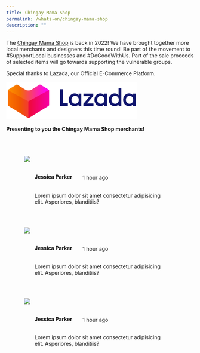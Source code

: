 ```yaml
---
title: Chingay Mama Shop
permalink: /whats-on/chingay-mama-shop
description: ""
---
```

The [Chingay Mama Shop](https://pages.lazada.sg/wow/gcp/route/lazada/sg/upr_1000345_lazada/channel/sg/upr-router/sg?hybrid=1&amp;data_prefetch=true&amp;prefetch_replace=1&amp;at_iframe=1&amp;wh_pid=/lazada/channel/sg/chingay2022/chingaymamashop2022) is back in 2022!  We have brought together more local merchants and designers this time round! Be part of the movement to #SuppportLocal businesses and #DoGoodWithUs.  Part of the sale proceeds of selected items will go towards supporting the vulnerable groups. 

Special thanks to Lazada, our Official E-Commerce Platform. 

<img style="width:350px" alt="lazada" src="/images/lazada.png">

**Presenting to you the Chingay Mama Shop merchants!**

<ul style="display: grid; grid-template-columns: repeat(auto-fit, minmax(300px, 1fr)); gap: 2rem; margin: 4rem 5vw; padding: 0; list-style-type: none;">
	<li>
		<a style="position: relative; display: block; height: 100%;  overflow: hidden; text-decoration: none;" href="#">
			<img style="width: 100%; height: auto;" src="https://i.imgur.com/oYiTqum.jpg">
			<div style="position: relative; display: flex; align-items: center; gap: 2em; padding: 2em;">
            <h3 style="font-size: 1em; margin: 0 0 .3em;">Jessica Parker</h3>            
            <span>1 hour ago</span>
          </div>
			<p style="padding: 0 2em 2em;margin: 0; overflow: hidden;">Lorem ipsum dolor sit amet consectetur adipisicing elit. Asperiores, blanditiis?</p>
		</a>
	</li>
	<li>
		<a style="position: relative; display: block; height: 100%;  overflow: hidden; text-decoration: none;" href="#">
			<img style="width: 100%; height: auto;" src="https://i.imgur.com/oYiTqum.jpg">
			<div style="position: relative; display: flex; align-items: center; gap: 2em; padding: 2em;">
            <h3 style="font-size: 1em; margin: 0 0 .3em;">Jessica Parker</h3>            
            <span>1 hour ago</span>
          </div>
			<p style="padding: 0 2em 2em;margin: 0; overflow: hidden;">Lorem ipsum dolor sit amet consectetur adipisicing elit. Asperiores, blanditiis?</p>
		</a>
	</li>
	<li>
		<a style="position: relative; display: block; height: 100%;  overflow: hidden; text-decoration: none;" href="#">
			<img style="width: 100%; height: auto;" src="https://i.imgur.com/oYiTqum.jpg">
			<div style="position: relative; display: flex; align-items: center; gap: 2em; padding: 2em;">
            <h3 style="font-size: 1em; margin: 0 0 .3em;">Jessica Parker</h3>            
            <span>1 hour ago</span>
          </div>
			<p style="padding: 0 2em 2em;margin: 0; overflow: hidden;">Lorem ipsum dolor sit amet consectetur adipisicing elit. Asperiores, blanditiis?</p>
		</a>
	</li>
</ul>